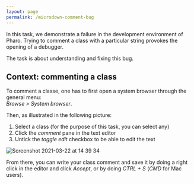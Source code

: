 ```yaml
---
layout: page
permalink: /microdown-comment-bug
---
```


<!---# The microdown comment bug-->
In this task, we demonstrate a failure in the development environment of Pharo.
Trying to comment a class with a particular string provokes the opening of a debugger.

The task is about understanding and fixing this bug.

## Context: commenting a class

To comment a classe, one has to first open a system browser through the general menu: <br>
*Browse > System browser*.

Then, as illustrated in the following picture:
1. Select a class (for the purpose of this task, you can select any)
2. Click the *comment* pane in the text editor
3. Untick the *toggle edit* checkbox to be able to edit the text

![Screenshot 2021-03-22 at 14 39 34](https://user-images.githubusercontent.com/26929529/111998842-b3fd5000-8b1c-11eb-92d5-bcf3c2914ff1.png)

From there, you can write your class comment and save it by doing a right click in the editor and click *Accept*, or by doing *CTRL + S* (*CMD* for Mac users).
